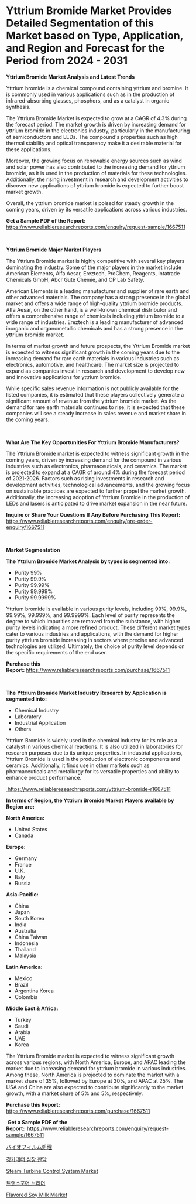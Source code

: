 <p><h1>Yttrium Bromide Market Provides Detailed Segmentation of this Market based on Type, Application, and Region and Forecast for the Period from 2024 - 2031</h1></p><p><strong>Yttrium Bromide Market Analysis and Latest Trends</strong></p>
<p><p>Yttrium bromide is a chemical compound containing yttrium and bromine. It is commonly used in various applications such as in the production of infrared-absorbing glasses, phosphors, and as a catalyst in organic synthesis.</p><p>The Yttrium Bromide Market is expected to grow at a CAGR of 4.3% during the forecast period. The market growth is driven by increasing demand for yttrium bromide in the electronics industry, particularly in the manufacturing of semiconductors and LEDs. The compound's properties such as high thermal stability and optical transparency make it a desirable material for these applications.</p><p>Moreover, the growing focus on renewable energy sources such as wind and solar power has also contributed to the increasing demand for yttrium bromide, as it is used in the production of materials for these technologies. Additionally, the rising investment in research and development activities to discover new applications of yttrium bromide is expected to further boost market growth.</p><p>Overall, the yttrium bromide market is poised for steady growth in the coming years, driven by its versatile applications across various industries.</p></p>
<p><strong>Get a Sample PDF of the Report:&nbsp;</strong> <a href="https://www.reliableresearchreports.com/enquiry/request-sample/1667511">https://www.reliableresearchreports.com/enquiry/request-sample/1667511</a></p>
<p>&nbsp;</p>
<p><strong>Yttrium Bromide Major Market Players</strong></p>
<p><p>The Yttrium Bromide market is highly competitive with several key players dominating the industry. Some of the major players in the market include American Elements, Alfa Aesar, Ereztech, ProChem, Reagents, Intatrade Chemicals GmbH, Abcr Gute Chemie, and CP Lab Safety.</p><p>American Elements is a leading manufacturer and supplier of rare earth and other advanced materials. The company has a strong presence in the global market and offers a wide range of high-quality yttrium bromide products. Alfa Aesar, on the other hand, is a well-known chemical distributor and offers a comprehensive range of chemicals including yttrium bromide to a wide range of industries. Ereztech is a leading manufacturer of advanced inorganic and organometallic chemicals and has a strong presence in the yttrium bromide market.</p><p>In terms of market growth and future prospects, the Yttrium Bromide market is expected to witness significant growth in the coming years due to the increasing demand for rare earth materials in various industries such as electronics, automotive, and healthcare. The market size is projected to expand as companies invest in research and development to develop new and innovative applications for yttrium bromide.</p><p>While specific sales revenue information is not publicly available for the listed companies, it is estimated that these players collectively generate a significant amount of revenue from the yttrium bromide market. As the demand for rare earth materials continues to rise, it is expected that these companies will see a steady increase in sales revenue and market share in the coming years.</p></p>
<p>&nbsp;</p>
<p><strong>What Are The Key Opportunities For Yttrium Bromide Manufacturers?</strong></p>
<p><p>The Yttrium Bromide market is expected to witness significant growth in the coming years, driven by increasing demand for the compound in various industries such as electronics, pharmaceuticals, and ceramics. The market is projected to expand at a CAGR of around 4% during the forecast period of 2021-2026. Factors such as rising investments in research and development activities, technological advancements, and the growing focus on sustainable practices are expected to further propel the market growth. Additionally, the increasing adoption of Yttrium Bromide in the production of LEDs and lasers is anticipated to drive market expansion in the near future.</p></p>
<p><strong>Inquire or Share Your Questions If Any Before Purchasing This Report:</strong> <a href="https://www.reliableresearchreports.com/enquiry/pre-order-enquiry/1667511">https://www.reliableresearchreports.com/enquiry/pre-order-enquiry/1667511</a></p>
<p>&nbsp;</p>
<p><strong>Market Segmentation</strong></p>
<p><strong>The Yttrium Bromide Market Analysis by types is segmented into:</strong></p>
<p><ul><li>Purity 99%</li><li>Purity 99.9%</li><li>Purity 99.99%</li><li>Purity 99.999%</li><li>Purity 99.9999%</li></ul></p>
<p><p>Yttrium bromide is available in various purity levels, including 99%, 99.9%, 99.99%, 99.999%, and 99.9999%. Each level of purity represents the degree to which impurities are removed from the substance, with higher purity levels indicating a more refined product. These different market types cater to various industries and applications, with the demand for higher purity yttrium bromide increasing in sectors where precise and advanced technologies are utilized. Ultimately, the choice of purity level depends on the specific requirements of the end user.</p></p>
<p><strong>Purchase this Report:&nbsp;</strong><a href="https://www.reliableresearchreports.com/purchase/1667511">https://www.reliableresearchreports.com/purchase/1667511</a></p>
<p>&nbsp;</p>
<p><strong>The Yttrium Bromide Market Industry Research by Application is segmented into:</strong></p>
<p><ul><li>Chemical Industry</li><li>Laboratory</li><li>Industrial Application</li><li>Others</li></ul></p>
<p><p>Yttrium Bromide is widely used in the chemical industry for its role as a catalyst in various chemical reactions. It is also utilized in laboratories for research purposes due to its unique properties. In industrial applications, Yttrium Bromide is used in the production of electronic components and ceramics. Additionally, it finds use in other markets such as pharmaceuticals and metallurgy for its versatile properties and ability to enhance product performance.</p></p>
<p><a href="https://www.reliableresearchreports.com/yttrium-bromide-r1667511">&nbsp;https://www.reliableresearchreports.com/yttrium-bromide-r1667511</a></p>
<p><strong>In terms of Region, the Yttrium Bromide Market Players available by Region are:</strong></p>
<p>
    <p> <strong> North America: </strong>
        <ul>
            <li>United States</li>
            <li>Canada</li>
        </ul>
        </p> 
    <p> <strong> Europe: </strong>
        <ul>
            <li>Germany</li>
            <li>France</li>
            <li>U.K.</li>
            <li>Italy</li>
            <li>Russia</li>
        </ul>
        </p> 
    <p> <strong> Asia-Pacific: </strong>
        <ul>
            <li>China</li>
            <li>Japan</li>
            <li>South Korea</li>
            <li>India</li>
            <li>Australia</li>
            <li>China Taiwan</li>
            <li>Indonesia</li>
            <li>Thailand</li>
            <li>Malaysia</li>
        </ul>
        </p> 
    <p> <strong> Latin America: </strong>
        <ul>
            <li>Mexico</li>
            <li>Brazil</li>
            <li>Argentina Korea</li>
            <li>Colombia</li>
        </ul>
        </p> 
    <p> <strong> Middle East & Africa: </strong>
        <ul>
            <li>Turkey</li>
            <li>Saudi</li>
            <li>Arabia</li>
            <li>UAE</li>
            <li>Korea</li>
        </ul>
    </p>
    </p>
<p><p>The Yttrium Bromide market is expected to witness significant growth across various regions, with North America, Europe, and APAC leading the market due to increasing demand for yttrium bromide in various industries. Among these, North America is projected to dominate the market with a market share of 35%, followed by Europe at 30%, and APAC at 25%. The USA and China are also expected to contribute significantly to the market growth, with a market share of 5% and 5%, respectively.</p></p>
<p><strong>Purchase this Report: </strong><a href="https://www.reliableresearchreports.com/purchase/1667511">https://www.reliableresearchreports.com/purchase/1667511</a></p>
<p>&nbsp;<strong>Get a Sample PDF of the Report:&nbsp;&nbsp;</strong><a href="https://www.reliableresearchreports.com/enquiry/request-sample/1667511">https://www.reliableresearchreports.com/enquiry/request-sample/1667511</a></p>
<p><strong></strong></p>
<p><p><a href="https://github.com/andym141978/Market-Research-Report-List-1/blob/main/355460754978.md">バイオフィルム処理</a></p><p><a href="https://github.com/vsckjg50460/Market-Research-Report-List-2/blob/main/416293752585.md">경카테터 심장 판막</a></p><p><a href="https://www.linkedin.com/pulse/steam-turbine-control-systemnbspmarket-focuses-market-share-size-gxdgf">Steam Turbine Control System Market</a></p><p><a href="https://github.com/GabrielBlanda5656/Market-Research-Report-List-1/blob/main/301509152586.md">트랜스포머 브리더</a></p><p><a href="https://www.linkedin.com/pulse/flavored-soy-milk-market-size-cagr-trends-2024-2030-insightrust-yiq9e">Flavored Soy Milk Market</a></p></p>